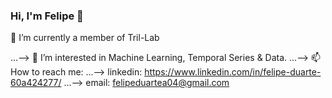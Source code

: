 ### Hi, I'm Felipe 👋

<!--
**felipeduartea/felipeduartea**

...-->   🔭 I’m currently a member of Tril-Lab
...-->   🌱 I’m interested in Machine Learning, Temporal Series & Data.
...-->   📫 How to reach me: 
...-->   linkedin: https://www.linkedin.com/in/felipe-duarte-60a424277/ 
...-->   email: felipeduartea04@gmail.com
